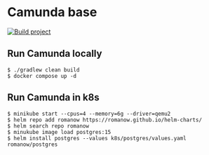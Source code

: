 # Camunda base

[![Build project](https://github.com/Romanow/camunda-base/actions/workflows/build.yml/badge.svg?branch=master)](https://github.com/Romanow/camunda-base/actions/workflows/build.yml)

## Run Camunda locally

```shell
$ ./gradlew clean build
$ docker compose up -d
```

## Run Camunda in k8s

```shell
$ minikube start --cpus=4 --memory=6g --driver=qemu2
$ helm repo add romanow https://romanow.github.io/helm-charts/
$ helm search repo romanow
$ minukube image load postgres:15
$ helm install postgres --values k8s/postgres/values.yaml romanow/postgres
```
